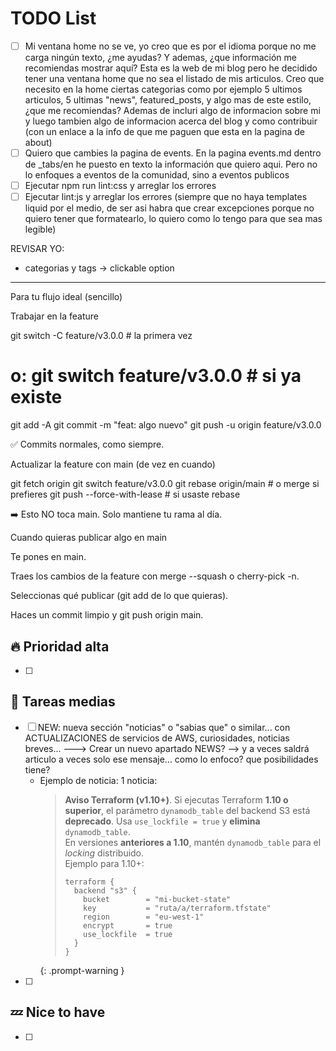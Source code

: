 # TODO List

- [ ] Mi ventana home no se ve, yo creo que es por el idioma porque no me carga ningún texto, ¿me ayudas? Y ademas, ¿que información me recomiendas mostrar aquí? Esta es la web de mi blog pero he decidido tener una ventana home que no sea el listado de mis articulos. Creo que necesito en la home ciertas categorias como por ejemplo 5 ultimos articulos, 5 ultimas "news", featured_posts, y algo mas de este estilo, ¿que me recomiendas? Ademas de incluri algo de informacion sobre mi y luego tambien algo de informacion acerca del blog y como contribuir (con un enlace a la info de que me paguen que esta en la pagina de about)
- [ ] Quiero que cambies la pagina de events. En la pagina events.md dentro de _tabs/en he puesto en texto la información que quiero aqui. Pero no lo enfoques a eventos de la comunidad, sino a eventos publicos
- [ ] Ejecutar npm run lint:css y arreglar los errores
- [ ] Ejecutar lint:js y arreglar los errores (siempre que no haya templates liquid por el medio, de ser asi habra que crear excepciones porque no quiero tener que formatearlo, lo quiero como lo tengo para que sea mas legible)

REVISAR YO:
- categorias y tags -> clickable option
---

Para tu flujo ideal (sencillo)

Trabajar en la feature

git switch -C feature/v3.0.0   # la primera vez
# o: git switch feature/v3.0.0 # si ya existe
git add -A
git commit -m "feat: algo nuevo"
git push -u origin feature/v3.0.0


✅ Commits normales, como siempre.

Actualizar la feature con main (de vez en cuando)

git fetch origin
git switch feature/v3.0.0
git rebase origin/main   # o merge si prefieres
git push --force-with-lease   # si usaste rebase


➡️ Esto NO toca main. Solo mantiene tu rama al día.

Cuando quieras publicar algo en main

Te pones en main.

Traes los cambios de la feature con merge --squash o cherry-pick -n.

Seleccionas qué publicar (git add de lo que quieras).

Haces un commit limpio y git push origin main.

## 🔥 Prioridad alta

- [ ]

## 🧩 Tareas medias

- [ ] NEW: nueva sección "noticias" o "sabias que" o similar... con ACTUALIZACIONES de servicios de AWS, curiosidades, noticias breves... ---> Crear un nuevo apartado NEWS? --> y a veces saldrá articulo a veces solo ese mensaje... como lo enfoco? que posibilidades tiene?
  - Ejemplo de noticia: 1 noticia:
    > **Aviso Terraform (v1.10+)**. Si ejecutas Terraform **1.10 o superior**, el parámetro `dynamodb_table` del backend S3 está **deprecado**. Usa `use_lockfile = true` y **elimina** `dynamodb_table`.  
    > En versiones **anteriores a 1.10**, mantén `dynamodb_table` para el *locking* distribuido.  
    > Ejemplo para 1.10+:  
    >
    > ```hcl
    > terraform {
    >   backend "s3" {
    >     bucket        = "mi-bucket-state"
    >     key           = "ruta/a/terraform.tfstate"
    >     region        = "eu-west-1"
    >     encrypt       = true
    >     use_lockfile  = true
    >   }
    > }
    > ```
    {: .prompt-warning }
- [ ]

## 💤 Nice to have

- [ ]
